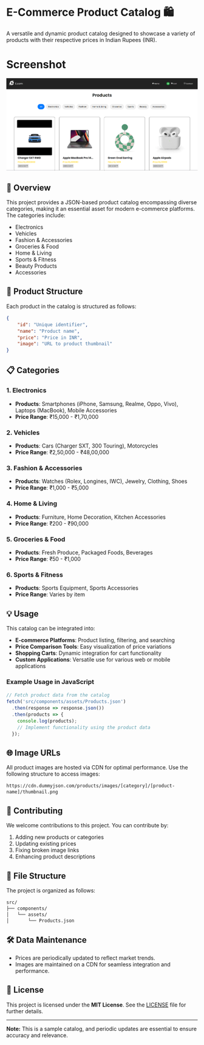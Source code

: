
# E-Commerce Product Catalog 🛍️

A versatile and dynamic product catalog designed to showcase a variety of products with their respective prices in Indian Rupees (INR).

# Screenshot

![e-com website](src/components/assets/ecom-screenshot.png)



## 📖 Overview

This project provides a JSON-based product catalog encompassing diverse categories, making it an essential asset for modern e-commerce platforms. The categories include:

- Electronics
- Vehicles
- Fashion & Accessories
- Groceries & Food
- Home & Living
- Sports & Fitness
- Beauty Products
- Accessories

## 📂 Product Structure

Each product in the catalog is structured as follows:

```json
{
    "id": "Unique identifier",
    "name": "Product name",
    "price": "Price in INR",
    "image": "URL to product thumbnail"
}
```

## 📋 Categories

### 1. **Electronics**
   - **Products**: Smartphones (iPhone, Samsung, Realme, Oppo, Vivo), Laptops (MacBook), Mobile Accessories
   - **Price Range**: ₹15,000 - ₹1,70,000

### 2. **Vehicles**
   - **Products**: Cars (Charger SXT, 300 Touring), Motorcycles
   - **Price Range**: ₹2,50,000 - ₹48,00,000

### 3. **Fashion & Accessories**
   - **Products**: Watches (Rolex, Longines, IWC), Jewelry, Clothing, Shoes
   - **Price Range**: ₹1,000 - ₹5,000

### 4. **Home & Living**
   - **Products**: Furniture, Home Decoration, Kitchen Accessories
   - **Price Range**: ₹200 - ₹90,000

### 5. **Groceries & Food**
   - **Products**: Fresh Produce, Packaged Foods, Beverages
   - **Price Range**: ₹50 - ₹1,000

### 6. **Sports & Fitness**
   - **Products**: Sports Equipment, Sports Accessories
   - **Price Range**: Varies by item

## 💡 Usage

This catalog can be integrated into:

- **E-commerce Platforms**: Product listing, filtering, and searching
- **Price Comparison Tools**: Easy visualization of price variations
- **Shopping Carts**: Dynamic integration for cart functionality
- **Custom Applications**: Versatile use for various web or mobile applications

### Example Usage in JavaScript

```javascript
// Fetch product data from the catalog
fetch('src/components/assets/Products.json')
  .then(response => response.json())
  .then(products => {
    console.log(products);
    // Implement functionality using the product data
  });
```

## 🌐 Image URLs

All product images are hosted via CDN for optimal performance. Use the following structure to access images:

```
https://cdn.dummyjson.com/products/images/[category]/[product-name]/thumbnail.png
```

## 🤝 Contributing

We welcome contributions to this project. You can contribute by:

1. Adding new products or categories
2. Updating existing prices
3. Fixing broken image links
4. Enhancing product descriptions

## 📂 File Structure

The project is organized as follows:

```
src/
├── components/
│   └── assets/
│       └── Products.json
```

## 🛠️ Data Maintenance

- Prices are periodically updated to reflect market trends.
- Images are maintained on a CDN for seamless integration and performance.

## 📜 License

This project is licensed under the **MIT License**. See the [LICENSE](LICENSE) file for further details.

---

**Note:** This is a sample catalog, and periodic updates are essential to ensure accuracy and relevance.
